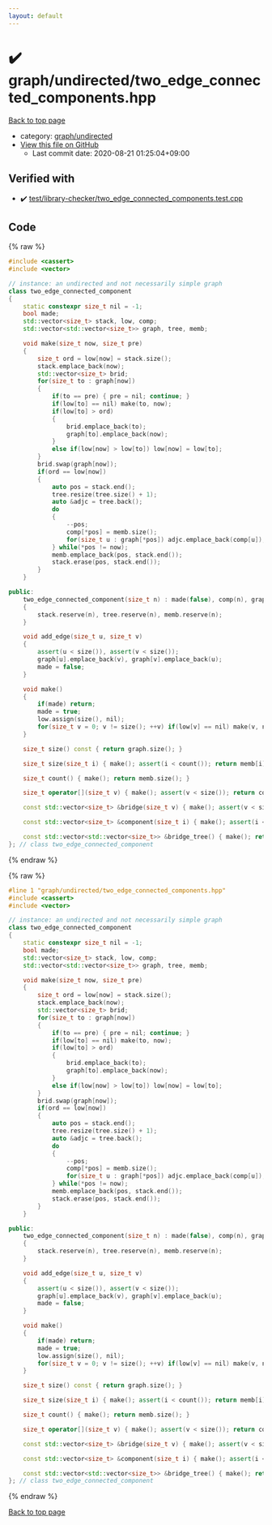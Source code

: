 ```yaml
---
layout: default
---
```


<!-- mathjax config similar to math.stackexchange -->
<script type="text/javascript" async
  src="https://cdnjs.cloudflare.com/ajax/libs/mathjax/2.7.5/MathJax.js?config=TeX-MML-AM_CHTML">
</script>
<script type="text/x-mathjax-config">
  MathJax.Hub.Config({
    TeX: { equationNumbers: { autoNumber: "AMS" }},
    tex2jax: {
      inlineMath: [ ['$','$'] ],
      processEscapes: true
    },
    "HTML-CSS": { matchFontHeight: false },
    displayAlign: "left",
    displayIndent: "2em"
  });
</script>

<script type="text/javascript" src="https://cdnjs.cloudflare.com/ajax/libs/jquery/3.4.1/jquery.min.js"></script>
<script src="https://cdn.jsdelivr.net/npm/jquery-balloon-js@1.1.2/jquery.balloon.min.js" integrity="sha256-ZEYs9VrgAeNuPvs15E39OsyOJaIkXEEt10fzxJ20+2I=" crossorigin="anonymous"></script>
<script type="text/javascript" src="../../../assets/js/copy-button.js"></script>
<link rel="stylesheet" href="../../../assets/css/copy-button.css" />


# :heavy_check_mark: graph/undirected/two_edge_connected_components.hpp

<a href="../../../index.html">Back to top page</a>

* category: <a href="../../../index.html#89915d49ca05c805c82a9fa3819995df">graph/undirected</a>
* <a href="{{ site.github.repository_url }}/blob/master/graph/undirected/two_edge_connected_components.hpp">View this file on GitHub</a>
    - Last commit date: 2020-08-21 01:25:04+09:00




## Verified with

* :heavy_check_mark: <a href="../../../verify/test/library-checker/two_edge_connected_components.test.cpp.html">test/library-checker/two_edge_connected_components.test.cpp</a>


## Code

<a id="unbundled"></a>
{% raw %}
```cpp
#include <cassert>
#include <vector>

// instance: an undirected and not necessarily simple graph
class two_edge_connected_component
{
    static constexpr size_t nil = -1;
    bool made;
    std::vector<size_t> stack, low, comp;
    std::vector<std::vector<size_t>> graph, tree, memb;

    void make(size_t now, size_t pre)
    {
        size_t ord = low[now] = stack.size();
        stack.emplace_back(now);
        std::vector<size_t> brid;
        for(size_t to : graph[now])
        {
            if(to == pre) { pre = nil; continue; }
            if(low[to] == nil) make(to, now);
            if(low[to] > ord)
            {
                brid.emplace_back(to);
                graph[to].emplace_back(now);
            }
            else if(low[now] > low[to]) low[now] = low[to];
        }
        brid.swap(graph[now]);
        if(ord == low[now])
        {
            auto pos = stack.end();
            tree.resize(tree.size() + 1);
            auto &adjc = tree.back();
            do
            {
                --pos;
                comp[*pos] = memb.size();
                for(size_t u : graph[*pos]) adjc.emplace_back(comp[u]);
            } while(*pos != now);
            memb.emplace_back(pos, stack.end());
            stack.erase(pos, stack.end());
        }
    }

public:
    two_edge_connected_component(size_t n) : made(false), comp(n), graph(n)
    {
        stack.reserve(n), tree.reserve(n), memb.reserve(n);
    }

    void add_edge(size_t u, size_t v)
    {
        assert(u < size()), assert(v < size());
        graph[u].emplace_back(v), graph[v].emplace_back(u);
        made = false;
    }

    void make()
    {
        if(made) return;
        made = true;
        low.assign(size(), nil);
        for(size_t v = 0; v != size(); ++v) if(low[v] == nil) make(v, nil);
    }

    size_t size() const { return graph.size(); }

    size_t size(size_t i) { make(); assert(i < count()); return memb[i].size(); }

    size_t count() { make(); return memb.size(); }

    size_t operator[](size_t v) { make(); assert(v < size()); return comp[v]; }

    const std::vector<size_t> &bridge(size_t v) { make(); assert(v < size()); return graph[v]; }

    const std::vector<size_t> &component(size_t i) { make(); assert(i < count()); return memb[i]; }

    const std::vector<std::vector<size_t>> &bridge_tree() { make(); return tree; }
}; // class two_edge_connected_component

```
{% endraw %}

<a id="bundled"></a>
{% raw %}
```cpp
#line 1 "graph/undirected/two_edge_connected_components.hpp"
#include <cassert>
#include <vector>

// instance: an undirected and not necessarily simple graph
class two_edge_connected_component
{
    static constexpr size_t nil = -1;
    bool made;
    std::vector<size_t> stack, low, comp;
    std::vector<std::vector<size_t>> graph, tree, memb;

    void make(size_t now, size_t pre)
    {
        size_t ord = low[now] = stack.size();
        stack.emplace_back(now);
        std::vector<size_t> brid;
        for(size_t to : graph[now])
        {
            if(to == pre) { pre = nil; continue; }
            if(low[to] == nil) make(to, now);
            if(low[to] > ord)
            {
                brid.emplace_back(to);
                graph[to].emplace_back(now);
            }
            else if(low[now] > low[to]) low[now] = low[to];
        }
        brid.swap(graph[now]);
        if(ord == low[now])
        {
            auto pos = stack.end();
            tree.resize(tree.size() + 1);
            auto &adjc = tree.back();
            do
            {
                --pos;
                comp[*pos] = memb.size();
                for(size_t u : graph[*pos]) adjc.emplace_back(comp[u]);
            } while(*pos != now);
            memb.emplace_back(pos, stack.end());
            stack.erase(pos, stack.end());
        }
    }

public:
    two_edge_connected_component(size_t n) : made(false), comp(n), graph(n)
    {
        stack.reserve(n), tree.reserve(n), memb.reserve(n);
    }

    void add_edge(size_t u, size_t v)
    {
        assert(u < size()), assert(v < size());
        graph[u].emplace_back(v), graph[v].emplace_back(u);
        made = false;
    }

    void make()
    {
        if(made) return;
        made = true;
        low.assign(size(), nil);
        for(size_t v = 0; v != size(); ++v) if(low[v] == nil) make(v, nil);
    }

    size_t size() const { return graph.size(); }

    size_t size(size_t i) { make(); assert(i < count()); return memb[i].size(); }

    size_t count() { make(); return memb.size(); }

    size_t operator[](size_t v) { make(); assert(v < size()); return comp[v]; }

    const std::vector<size_t> &bridge(size_t v) { make(); assert(v < size()); return graph[v]; }

    const std::vector<size_t> &component(size_t i) { make(); assert(i < count()); return memb[i]; }

    const std::vector<std::vector<size_t>> &bridge_tree() { make(); return tree; }
}; // class two_edge_connected_component

```
{% endraw %}

<a href="../../../index.html">Back to top page</a>

